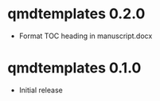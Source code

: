 # qmdtemplates 0.2.0

* Format TOC heading in manuscript.docx

# qmdtemplates 0.1.0

* Initial release

